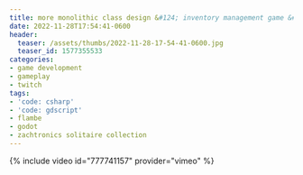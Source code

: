 ```yaml
---
title: more monolithic class design &#124; inventory management game &#124; break from the thinkies
date: 2022-11-28T17:54:41-0600
header:
  teaser: /assets/thumbs/2022-11-28-17-54-41-0600.jpg
  teaser_id: 1577355533
categories:
- game development
- gameplay
- twitch
tags:
- 'code: csharp'
- 'code: gdscript'
- flambe
- godot
- zachtronics solitaire collection
---
```

{% include video id="777741157" provider="vimeo" %}
